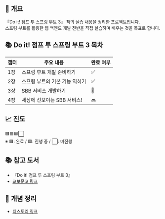 ## 📒 개요
『Do it! 점프 투 스프링 부트 3』 책의 실습 내용을 정리한 프로젝트입니다.  
스프링 부트를 활용한 웹 백엔드 개발 전반을 직접 실습하며 배우는 것을 목표로 합니다.  

## 📚 Do it! 점프 투 스프링 부트 3 목차

| 챕터 | 주요 내용 | 완료 여부 |
|------|-------------------------------|------------|
| 1장  | 스프링 부트 개발 준비하기           | ✅ |
| 2장  | 스프링 부트의 기본 기능 익히기       | ✅ |
| 3장  | SBB 서비스 개발하기              | 🔄️ |
| 4장  | 세상에 선보이는 SBB 서비스!        | 🔜 |

## 📈 진도
🟩🟩🟦⬜  
※ 🟩: 완료 / 🟦: 진행 중 / ⬜: 미진행

## 📚 참고 도서  
- 『Do it! 점프 투 스프링 부트 3』  
- [교보문고 링크](https://product.kyobobook.co.kr/detail/S000211685975)

## 📝 개념 정리
- [티스토리 링크](https://duxpetal.tistory.com/category/%EC%B1%85%20%EC%A0%95%EB%A6%AC/%EC%A0%90%ED%94%84_%ED%88%AC_%EC%8A%A4%ED%94%84%EB%A7%81%EB%B6%80%ED%8A%B83)
